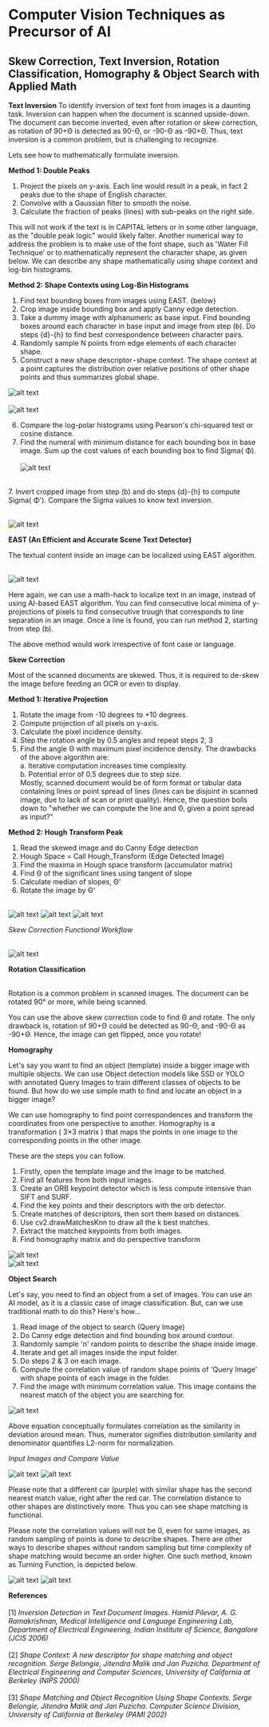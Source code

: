 # Computer Vision Techniques as Precursor of AI
## Skew Correction, Text Inversion, Rotation Classification, Homography & Object Search with Applied Math


**Text Inversion**
To identify inversion of text font from images is a daunting task. Inversion can happen when the document is scanned upside-down. The document can become inverted, even after rotation or skew correction, as rotation of 90+Θ is detected as 90-Θ, or -90-Θ as -90+Θ. Thus, text inversion is a common problem, but is challenging to recognize.

Lets see how to mathematically formulate inversion.

**Method 1: Double Peaks**
1. Project the pixels on y-axis. Each line would result in a peak, in fact 2 peaks due to the shape of English character.
2. Convolve with a Gaussian filter to smooth the noise.
3. Calculate the fraction of peaks (lines) with sub-peaks on the right side.

This will not work if the text is in CAPITAL letters or in some other language, as the "double peak logic" would likely falter.
Another numerical way to address the problem is to make use of the font shape, such as 'Water Fill Technique' or to mathematically represent the character shape, as given below. We can describe any shape mathematically using shape context and log-bin histograms. 

**Method 2: Shape Contexts using Log-Bin Histograms**
1. Find text bounding boxes from images using EAST. {below}
2. Crop image inside bounding box and apply Canny edge detection.
3. Take a dummy image with alphanumeric as base input. Find bounding boxes around each character in base input and image from step (b). Do steps {d}-{h} to find best correspondence between character pairs.
4. Randomly sample N points from edge elements of each character shape.
5. Construct a new shape descriptor - shape context. The shape context at a point captures the distribution over relative positions of other shape points and thus summarizes global shape.

![alt text](summaryImg/shape_context.jpg) <br><br>
![alt text](summaryImg/shape_context_A.jpg)

6. Compare the log-polar histograms using Pearson's chi-squared test or cosine distance.
7. Find the numeral with minimum distance for each bounding box in base image. Sum up the cost values of each bounding box to find Sigma( Φ).
<br><br>![alt text](summaryImg/text_compare.jpg)
<br>
7. Invert cropped image from step (b) and do steps {d}-{h} to compute Sigma( Φ'). Compare the Sigma values to know text inversion.

<br>![alt text](summaryImg/invertedText_output.jpg)

**EAST (An Efficient and Accurate Scene Text Detector)**

The textual content inside an image can be localized using EAST algorithm.

<br>![alt text](summaryImg/east.gif)

Here again, we can use a math-hack to localize text in an image, instead of using AI-based EAST algorithm. You can find consecutive local minima of y-projections of pixels to find consecutive trough that corresponds to line separation in an image. Once a line is found, you can run method 2, starting from step (b).

The above method would work irrespective of font case or language.

**Skew Correction**

Most of the scanned documents are skewed. Thus, it is required to de-skew the image before feeding an OCR or even to display.

**Method 1: Iterative Projection**

1. Rotate the image from -10 degrees to +10 degrees.
2. Compute projection of all pixels on y-axis.
3. Calculate the pixel incidence density.
4. Step the rotation angle by 0.5 angles and repeat steps 2, 3
5. Find the angle Θ with maximum pixel incidence density.
The drawbacks of the above algorithm are:
<br> a. Iterative computation increases time complexity.
<br> b. Potential error of 0.5 degrees due to step size.
<br>Mostly, scanned document would be of form format or tabular data containing lines or point spread of lines (lines can be disjoint in scanned image, due to lack of scan or print quality). Hence, the question boils down to "whether we can compute the line and Θ, given a point spread as input?"

**Method 2: Hough Transform Peak**

1. Read the skewed image and do Canny Edge detection
2. Hough Space = Call Hough_Transform (Edge Detected Image)
3. Find the maxima in Hough space transform (accumulator matrix)
4. Find Θ of the significant lines using tangent of slope
5. Calculate median of slopes, Θ'
6. Rotate the image by Θ'

<br>![alt text](summaryImg/hough.jpg)
![alt text](summaryImg/hough_detected.jpg)
![alt text](summaryImg/paul_receipt_skew.jpg)

*Skew Correction Functional Workflow*

<br>![alt text](summaryImg/hough_peak.jpg)

**Rotation Classification**

<br>Rotation is a common problem in scanned images. The document can be rotated 90° or more, while being scanned.

You can use the above skew correction code to find Θ and rotate. The only drawback is, rotation of 90+Θ could be detected as 90-Θ, and -90-Θ as -90+Θ. Hence, the image can get flipped, once you rotate!

**Homography**

Let's say you want to find an object (template) inside a bigger image with multiple objects. We can use Object detection models like SSD or YOLO with annotated Query Images to train different classes of objects to be found. But how do we use simple math to find and locate an object in a bigger image? <br>

We can use homography to find point correspondences and transform the coordinates from one perspective to another. Homography is a transformation ( 3×3 matrix ) that maps the points in one image to the corresponding points in the other image.

These are the steps you can follow.

1. Firstly, open the template image and the image to be matched.
2. Find all features from both input images.
3. Create an ORB keypoint detector which is less compute intensive than SIFT and SURF.
4. Find the key points and their descriptors with the orb detector.
5. Create matches of descriptors, then sort them based on distances.
6. Use cv2.drawMatchesKnn to draw all the k best matches.
7. Extract the matched keypoints from both images.
8. Find homography matrix and do perspective transform

![alt text](summaryImg/homography_box.jpg)<br>
![alt text](summaryImg/homography_custom.jpg)

**Object Search**

Let's say, you need to find an object from a set of images. You can use an AI model, as it is a classic case of image classification. But, can we use traditional math to do this? Here's how…

1. Read image of the object to search (Query Image)
2. Do Canny edge detection and find bounding  box around contour.
3. Randomly sample 'n' random points to describe the shape inside image.
4. Iterate and get all images inside the input folder.
5. Do steps 2 & 3 on each image.
6. Compute the correlation value of random shape points of 'Query Image' with shape points of each image in the folder. 
7. Find the image with minimum correlation value. This image contains the nearest match of the object you are searching for.

![alt text](summaryImg/correlation.jpg)

Above equation conceptually formulates correlation as the  similarity in deviation around mean. Thus, numerator signifies distribution similarity and denominator quantifies L2-norm for normalization.

*Input Images and Compare Value*

![alt text](summaryImg/object_images.jpg)
![alt text](summaryImg/obj_search_output.jpg)

Please note that a different car (purple) with similar shape has the second nearest match value, right after the red car. The correlation distance to other shapes are distinctively more. Thus you can see shape matching is functional.

Please note the correlation values will not be  0, even for same images, as random sampling of points is done to describe shapes. There are other ways to describe shapes without random sampling but time complexity of shape matching would become an order higher. One such method, known as Turning Function, is depicted below.

![alt text](summaryImg/turningFn.jpg)
![alt text](summaryImg/turning_compare.jpg)

**References**
<br>
<br> [1] *Inversion Detection in Text Document Images. Hamid Pilevar, A. G. Ramakrishnan, Medical Intelligence and Language Engineering Lab, Department of Electrical Engineering, Indian Institute of Science, Bangalore (JCIS 2006)*<br>
<br> [2] *Shape Context: A new descriptor for shape matching and object recognition. Serge Belongie, Jitendra Malik and Jan Puzicha. Department of Electrical Engineering and Computer Sciences, University of California at Berkeley (NIPS 2000)*<br>
<br> [3] *Shape Matching and Object Recognition Using Shape Contexts. Serge Belongie, Jitendra Malik and Jan Puzicha. Computer Science Division, University of California at Berkeley (PAMI 2002)*

